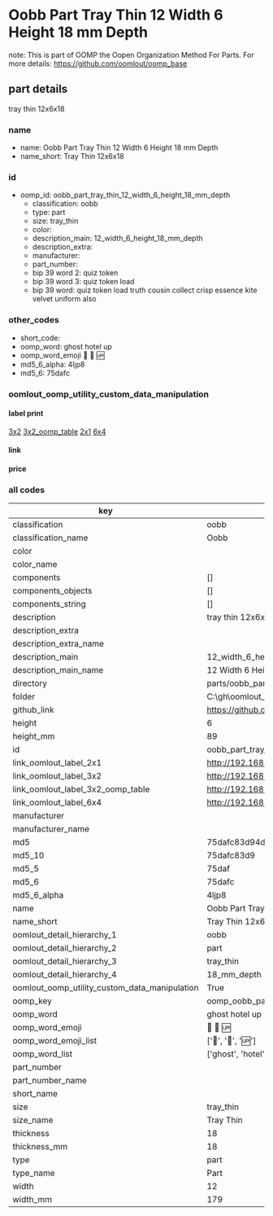 # Oobb Part Tray Thin 12 Width 6 Height 18 mm Depth  

note: This is part of OOMP the Oopen Organization Method For Parts. For more details: https://github.com/oomlout/oomp_base

##  part details
  



tray thin 12x6x18



### name
* name: Oobb Part Tray Thin 12 Width 6 Height 18 mm Depth
* name_short: Tray Thin 12x6x18 
### id
* oomp_id: oobb_part_tray_thin_12_width_6_height_18_mm_depth
  * classification: oobb
  * type: part
  * size: tray_thin
  * color: 
  * description_main: 12_width_6_height_18_mm_depth
  * description_extra: 
  * manufacturer: 
  * part_number: 
  * bip 39 word 2: quiz token
  * bip 39 word 3: quiz token load
  * bip 39 word: quiz token load truth cousin collect crisp essence kite velvet uniform also

### other_codes
* short_code: 
* oomp_word: ghost hotel up
* oomp_word_emoji :ghost: :hotel: :up:
* md5_6_alpha: 4ljp8
* md5_6: 75dafc






### oomlout_oomp_utility_custom_data_manipulation
#### label print
[3x2](http://192.168.1.245:1112/?label=oomp%204ljp8)
[3x2_oomp_table](http://192.168.1.108:1112/?label=oomp%204ljp8)
[2x1](http://192.168.1.242:1112/?label=oomp%204ljp8)
[6x4](http://192.168.1.55:1112/?label=oomp%204ljp8)    

#### link

                              

#### price







### all codes 
| key | value |  
| --- | --- |  
| classification | oobb |  
| classification_name | Oobb |  
| color |  |  
| color_name |  |  
| components | [] |  
| components_objects | [] |  
| components_string | [] |  
| description | tray thin 12x6x18 |  
| description_extra |  |  
| description_extra_name |  |  
| description_main | 12_width_6_height_18_mm_depth |  
| description_main_name | 12 Width 6 Height 18 mm Depth |  
| directory | parts/oobb_part_tray_thin_12_width_6_height_18_mm_depth |  
| folder | C:\gh\oomlout_oobb_version_4_generated_parts\parts\oobb_part_tray_thin_12_width_6_height_18_mm_depth |  
| github_link | https://github.com/oomlout/oomlout_oomp_part_src/tree/main/parts/oobb_part_tray_thin_12_width_6_height_18_mm_depth |  
| height | 6 |  
| height_mm | 89 |  
| id | oobb_part_tray_thin_12_width_6_height_18_mm_depth |  
| link_oomlout_label_2x1 | http://192.168.1.242:1112/?label=oomp%204ljp8 |  
| link_oomlout_label_3x2 | http://192.168.1.245:1112/?label=oomp%204ljp8 |  
| link_oomlout_label_3x2_oomp_table | http://192.168.1.108:1112/?label=oomp%204ljp8 |  
| link_oomlout_label_6x4 | http://192.168.1.55:1112/?label=oomp%204ljp8 |  
| manufacturer |  |  
| manufacturer_name |  |  
| md5 | 75dafc83d94d4674b618be9d05f8fd7f |  
| md5_10 | 75dafc83d9 |  
| md5_5 | 75daf |  
| md5_6 | 75dafc |  
| md5_6_alpha | 4ljp8 |  
| name | Oobb Part Tray Thin 12 Width 6 Height 18 mm Depth |  
| name_short | Tray Thin 12x6x18  |  
| oomlout_detail_hierarchy_1 | oobb |  
| oomlout_detail_hierarchy_2 | part |  
| oomlout_detail_hierarchy_3 | tray_thin |  
| oomlout_detail_hierarchy_4 | 18_mm_depth |  
| oomlout_oomp_utility_custom_data_manipulation | True |  
| oomp_key | oomp_oobb_part_tray_thin_12_width_6_height_18_mm_depth |  
| oomp_word | ghost hotel up |  
| oomp_word_emoji | :ghost: :hotel: :up: |  
| oomp_word_emoji_list | [':ghost:', ':hotel:', ':up:'] |  
| oomp_word_list | ['ghost', 'hotel', 'up'] |  
| part_number |  |  
| part_number_name |  |  
| short_name |  |  
| size | tray_thin |  
| size_name | Tray Thin |  
| thickness | 18 |  
| thickness_mm | 18 |  
| type | part |  
| type_name | Part |  
| width | 12 |  
| width_mm | 179 |  
